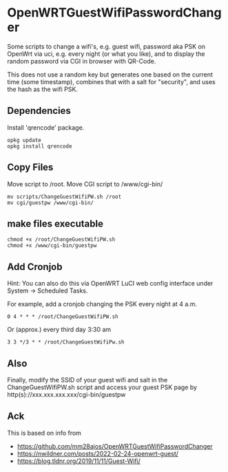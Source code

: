 # OpenWRTGuestWifiPasswordChanger

Some scripts to change a wifi's, e.g. guest wifi, password aka PSK on OpenWrt via uci, e.g. every night (or what you like), and to display the random password via CGI in browser with QR-Code.

This does not use a random key but generates one based on the current time (some timestamp), combines that with a salt for "security", and uses the hash as the wifi PSK.

## Dependencies

Install 'qrencode' package.
```
opkg update
opkg install qrencode
```

## Copy Files

Move script to /root. Move CGI script to /www/cgi-bin/

```
mv scripts/ChangeGuestWifiPW.sh /root
mv cgi/guestpw /www/cgi-bin/
```

## make files executable

```
chmod +x /root/ChangeGuestWifiPW.sh
chmod +x /www/cgi-bin/guestpw
```

## Add Cronjob

Hint: You can also do this via OpenWRT LuCI web config interface under System -> Scheduled Tasks.

For example, add a cronjob changing the PSK every night at 4 a.m.

```
0 4 * * * /root/ChangeGuestWifiPW.sh
```

Or (approx.) every third day 3:30 am

```
3 3 */3 * * /root/ChangeGuestWifiPw.sh
```

## Also

Finally, modify the SSID of your guest wifi and salt in the ChangeGuestWifiPW.sh script and access your guest PSK page by http(s)://xxx.xxx.xxx.xxx/cgi-bin/guestpw

## Ack

This is based on info from

- https://github.com/mm28ajos/OpenWRTGuestWifiPasswordChanger
- https://nwildner.com/posts/2022-02-24-openwrt-guest/
- https://blog.tldnr.org/2019/11/11/Guest-Wifi/
